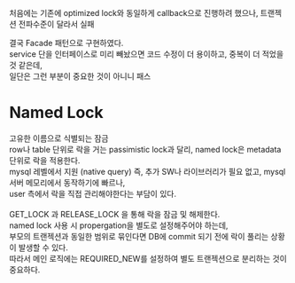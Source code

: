 처음에는 기존에 optimized lock와 동일하게 callback으로 진행하려 했으나, 트랜젝션 전파수준이 달라서 실패 <br>

결국 Facade 패턴으로 구현하였다. <br>
service 단을 인터페이스로 미리 빼놨으면 코드 수정이 더 용이하고, 중복이 더 적었을 것 같은데,  <br>
일단은 그런 부분이 중요한 것이 아니니 패스 <br>

# Named Lock
고유한 이름으로 식별되는 잠금<br>
row나 table 단위로 락을 거는 passimistic lock과 달리, named lock은 metadata 단위로 락을 적용한다.<br>
mysql 레벨에서 지원 (native query) 즉, 추가 SW나 라이브러리가 필요 없고, mysql 서버 메모리에서 동작하기에 빠르나,<br>
user 측에서 락을 직접 관리해야한다는 부담이 있다.<br>
<br>
GET_LOCK 과 RELEASE_LOCK 을 통해 락을 잠금 및 해제한다.<br>
named lock 사용 시 propergation을 별도로 설정해주어야 하는데, <br>
부모의 트랜젝션과 동일한 범위로 묶인다면 DB에 commit 되기 전에 락이 풀리는 상황이 발생할 수 있다. <br>
따라서 메인 로직에는 REQUIRED_NEW를 설정하여 별도 트랜젝션으로 분리하는 것이 중요하다. <br>
